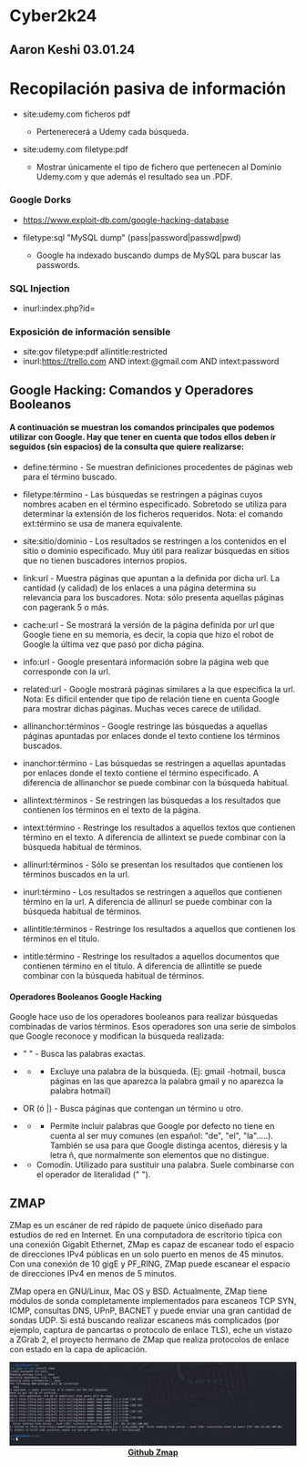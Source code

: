 # Cyber2k24

## Aaron Keshi 03.01.24

# Recopilación pasiva de información

* site:udemy.com ficheros pdf 

    * Pertenerecerá a Udemy cada búsqueda.

* site:udemy.com filetype:pdf

    * Mostrar únicamente el tipo de fichero que pertenecen al Dominio Udemy.com y que además el resultado sea un .PDF.


### Google Dorks

* https://www.exploit-db.com/google-hacking-database 

* filetype:sql "MySQL dump" (pass|password|passwd|pwd)

    * Google ha indexado buscando dumps de MySQL para buscar las passwords.

### SQL Injection

* inurl:index.php?id=

###  Exposición de información sensible

* site:gov filetype:pdf allintitle:restricted
* inurl:https://trello.com AND intext:@gmail.com AND intext:password



## Google Hacking: Comandos y Operadores Booleanos

#### A continuación se muestran los comandos principales que podemos utilizar con Google. Hay que tener en cuenta que todos ellos deben ir seguidos (sin espacios) de la consulta que quiere realizarse:

* define:término - Se muestran definiciones procedentes de páginas web para el término buscado.

* filetype:término - Las búsquedas se restringen a páginas cuyos nombres acaben en el término especificado. Sobretodo se utiliza para determinar la extensión de los ficheros requeridos. Nota: el comando ext:término se usa de manera equivalente.

* site:sitio/dominio - Los resultados se restringen a los contenidos en el sitio o dominio especificado. Muy útil para realizar búsquedas en sitios que no tienen buscadores internos propios.

* link:url - Muestra páginas que apuntan a la definida por dicha url. La cantidad (y calidad) de los enlaces a una página determina su relevancia para los buscadores. Nota: sólo presenta aquellas páginas con pagerank 5 o más.

* cache:url - Se mostrará la versión de la página definida por url que Google tiene en su memoria, es decir, la copia que hizo el robot de Google la última vez que pasó por dicha página.

* info:url - Google presentará información sobre la página web que corresponde con la url.

* related:url - Google mostrará páginas similares a la que especifica la url.  Nota: Es difícil entender que tipo de relación tiene en cuenta Google para mostrar dichas páginas. Muchas veces carece de utilidad.

* allinanchor:términos - Google restringe las búsquedas a aquellas páginas apuntadas por enlaces donde el texto contiene los términos buscados.

* inanchor:término - Las búsquedas se restringen a aquellas apuntadas por enlaces donde el texto contiene el término especificado. A diferencia de allinanchor se puede combinar con la búsqueda habitual.

* allintext:términos - Se restringen las búsquedas a los resultados que contienen los términos en el texto de la página.

* intext:término - Restringe los resultados a aquellos textos que contienen término en el texto. A diferencia de allintext se puede combinar con la búsqueda habitual de términos.

* allinurl:términos - Sólo se presentan los resultados que contienen los términos buscados en la url.

* inurl:término - Los resultados se restringen a aquellos que contienen término en la url. A diferencia de allinurl se puede combinar con la búsqueda habitual de términos.

* allintitle:términos - Restringe los resultados a aquellos que contienen los términos en el título.

* intitle:término - Restringe los resultados a aquellos documentos que contienen término en el título. A diferencia de allintitle se puede combinar con la búsqueda habitual de términos.

#### Operadores Booleanos Google Hacking

Google hace uso de los operadores booleanos para realizar búsquedas combinadas de varios términos. Esos operadores son una serie de símbolos que Google reconoce y modifican la búsqueda realizada:

* " " - Busca las palabras exactas.

* - - Excluye una palabra de la búsqueda. (Ej: gmail -hotmail, busca páginas en las que aparezca la palabra gmail y no aparezca la palabra hotmail)

* OR (ó |) - Busca páginas que contengan un término u otro.

* + - Permite incluir palabras que Google por defecto no tiene en cuenta al ser muy comunes (en español: "de", "el", "la".....). También se usa para que Google distinga acentos, diéresis y la letra ñ, que normalmente son elementos que no distingue.

* - Comodín. Utilizado para sustituir una palabra. Suele combinarse con el operador de literalidad (" ").

## ZMAP

ZMap es un escáner de red rápido de paquete único diseñado para estudios de red en Internet. En una computadora de escritorio típica con una conexión Gigabit Ethernet, ZMap es capaz de escanear todo el espacio de direcciones IPv4 públicas en un solo puerto en menos de 45 minutos. Con una conexión de 10 gigE y PF_RING, ZMap puede escanear el espacio de direcciones IPv4 en menos de 5 minutos.

ZMap opera en GNU/Linux, Mac OS y BSD. Actualmente, ZMap tiene módulos de sonda completamente implementados para escaneos TCP SYN, ICMP, consultas DNS, UPnP, BACNET y puede enviar una gran cantidad de sondas UDP. Si está buscando realizar escaneos más complicados (por ejemplo, captura de pancartas o protocolo de enlace TLS), eche un vistazo a ZGrab 2, el proyecto hermano de ZMap que realiza protocolos de enlace con estado en la capa de aplicación.

<p align="center">
  <img src="image/Screenshot_4.png" /><br />
  <strong><a href="https://github.com/zmap/zmap">Github Zmap</a></strong>
</p>



## 
